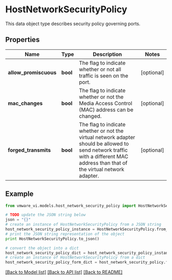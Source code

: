 # HostNetworkSecurityPolicy

This data object type describes security policy governing ports. 

## Properties
Name | Type | Description | Notes
------------ | ------------- | ------------- | -------------
**allow_promiscuous** | **bool** | The flag to indicate whether or not all traffic is seen on the port.  | [optional] 
**mac_changes** | **bool** | The flag to indicate whether or not the Media Access Control (MAC) address can be changed.  | [optional] 
**forged_transmits** | **bool** | The flag to indicate whether or not the virtual network adapter should be allowed to send network traffic with a different MAC address than that of the virtual network adapter.  | [optional] 

## Example

```python
from vmware_vi.models.host_network_security_policy import HostNetworkSecurityPolicy

# TODO update the JSON string below
json = "{}"
# create an instance of HostNetworkSecurityPolicy from a JSON string
host_network_security_policy_instance = HostNetworkSecurityPolicy.from_json(json)
# print the JSON string representation of the object
print HostNetworkSecurityPolicy.to_json()

# convert the object into a dict
host_network_security_policy_dict = host_network_security_policy_instance.to_dict()
# create an instance of HostNetworkSecurityPolicy from a dict
host_network_security_policy_form_dict = host_network_security_policy.from_dict(host_network_security_policy_dict)
```
[[Back to Model list]](../README.md#documentation-for-models) [[Back to API list]](../README.md#documentation-for-api-endpoints) [[Back to README]](../README.md)


